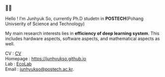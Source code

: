 ### 👋👋

Hello !
I'm Junhyuk So, currently Ph.D studetn in **POSTECH**(Pohang Univserity of Science and Technology)

My main research interests lies in **efficiency of deep learning system**. This includes hardware aspects, software aspects, and mathematical aspects as well.

CV : [CV](https://drive.google.com/file/d/1EwOBXPOAMQXG8bX0xnjttIAsut0VuDJB/view?usp=share_link)  
Homepage : https://junhyukso.github.io  
Lab : [EcoLab](https://sites.google.com/view/eh-p)  
Email : junhyukso@postech.ac.kr.
